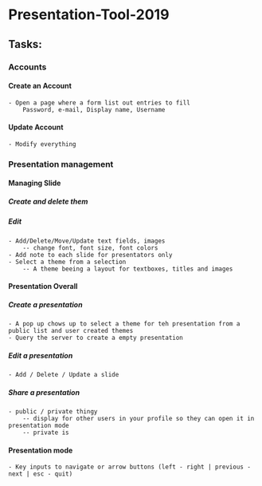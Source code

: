 # Presentation-Tool-2019


## Tasks:

### Accounts

#### Create an Account
	- Open a page where a form list out entries to fill
		Password, e-mail, Display name, Username
#### Update Account
	- Modify everything

### Presentation management

#### Managing Slide

##### Create and delete them

##### Edit
	- Add/Delete/Move/Update text fields, images
		-- change font, font size, font colors
	- Add note to each slide for presentators only
	- Select a theme from a selection
		-- A theme beeing a layout for textboxes, titles and images


#### Presentation Overall

##### Create a presentation
	- A pop up chows up to select a theme for teh presentation from a public list and user created themes
	- Query the server to create a empty presentation

##### Edit a presentation
	- Add / Delete / Update a slide

##### Share a presentation
	- public / private thingy 
		-- display for other users in your profile so they can open it in presentation mode
		-- private is 


#### Presentation mode
	- Key inputs to navigate or arrow buttons (left - right | previous - next | esc - quit)
